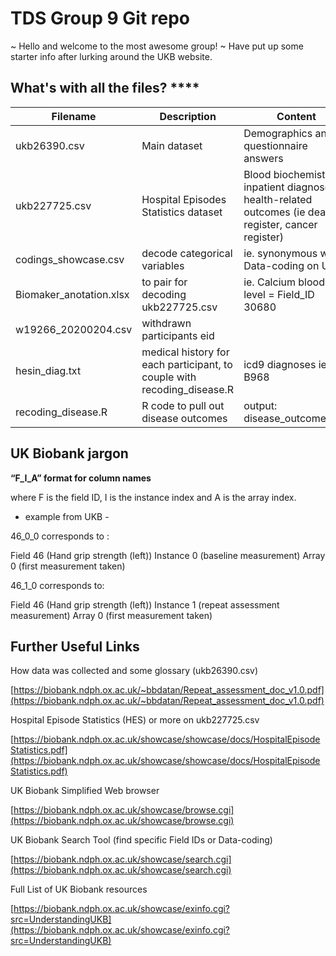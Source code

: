 # TDS Group 9 Git repo 
~ Hello and welcome to the most awesome group! ~
Have put up some starter info after lurking around the UKB website.

## What's with all the files? ****

| Filename      | Description |  Content  |
| ----------- | ----------- | -----------  |
| ukb26390.csv      | Main dataset | Demographics and questionnaire answers |
| ukb227725.csv   | Hospital Episodes Statistics dataset | Blood biochemistry, inpatient diagnoses,  health-related outcomes (ie death register, cancer register) |
| codings_showcase.csv | decode categorical variables | ie. synonymous with Data-coding on UKB |
| Biomaker_anotation.xlsx | to pair for decoding ukb227725.csv | ie. Calcium blood level = Field_ID 30680 |
| w19266_20200204.csv | withdrawn participants eid |  | 
| hesin_diag.txt | medical history for each participant, to couple with recoding_disease.R | icd9 diagnoses ie. B968 |
| recoding_disease.R | R code to pull out disease outcomes | output: disease_outcomes.rds | 


## UK Biobank jargon

**“F_I_A” format for column names**

where F is the field ID, I is the instance index and A is the array index.

- example from UKB - 

46_0_0 corresponds to :

Field 46 (Hand grip strength (left))
Instance 0 (baseline measurement)
Array 0 (first measurement taken)

46_1_0 corresponds to: 

Field 46 (Hand grip strength (left))
Instance 1 (repeat assessment measurement)
Array 0 (first measurement taken)



## Further Useful Links

How data was collected and some glossary (ukb26390.csv)

[https://biobank.ndph.ox.ac.uk/~bbdatan/Repeat_assessment_doc_v1.0.pdf](https://biobank.ndph.ox.ac.uk/~bbdatan/Repeat_assessment_doc_v1.0.pdf)

Hospital Episode Statistics (HES) or more on ukb227725.csv

[https://biobank.ndph.ox.ac.uk/showcase/showcase/docs/HospitalEpisodeStatistics.pdf](https://biobank.ndph.ox.ac.uk/showcase/showcase/docs/HospitalEpisodeStatistics.pdf)

UK Biobank Simplified Web browser

[https://biobank.ndph.ox.ac.uk/showcase/browse.cgi](https://biobank.ndph.ox.ac.uk/showcase/browse.cgi)

UK Biobank Search Tool (find specific Field IDs or Data-coding)

[https://biobank.ndph.ox.ac.uk/showcase/search.cgi](https://biobank.ndph.ox.ac.uk/showcase/search.cgi)

Full List of UK Biobank resources

[https://biobank.ndph.ox.ac.uk/showcase/exinfo.cgi?src=UnderstandingUKB](https://biobank.ndph.ox.ac.uk/showcase/exinfo.cgi?src=UnderstandingUKB)